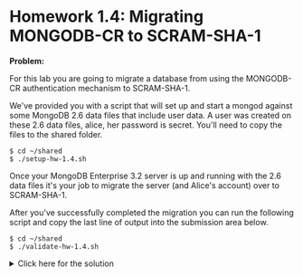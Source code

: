 # Homework 1.4: Migrating MONGODB-CR to SCRAM-SHA-1

**Problem:**

For this lab you are going to migrate a database from using the MONGODB-CR authentication mechanism to SCRAM-SHA-1.

We've provided you with a script that will set up and start a mongod against some MongoDB 2.6 data files that include user data. A user was created on these 2.6 data files, alice, her password is secret. You'll need to copy the files to the shared folder.

```
$ cd ~/shared
$ ./setup-hw-1.4.sh
```

Once your MongoDB Enterprise 3.2 server is up and running with the 2.6 data files it's your job to migrate the server (and Alice's account) over to SCRAM-SHA-1.

After you've successfully completed the migration you can run the following script and copy the last line of output into the submission area below.

```
$ cd ~/shared
$ ./validate-hw-1.4.sh
```

<details>
  <summary>Click here for the solution</summary>
    Answer: [ "SCRAM-SHA-1" ]
</details>
